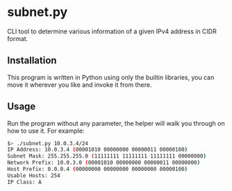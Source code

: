 # subnet.py
CLI tool to determine various information of a given IPv4 address in CIDR format.

## Installation
This program is written in Python using only the builtin libraries, you can move it
wherever you like and invoke it from there.

## Usage
Run the program without any parameter, the helper will walk you through on how to use it.
For example:

```sh
$> ./subnet.py 10.0.3.4/24
IP Address: 10.0.3.4 (00001010 00000000 00000011 00000100)
Subnet Mask: 255.255.255.0 (11111111 11111111 11111111 00000000)
Network Prefix: 10.0.3.0 (00001010 00000000 00000011 00000000)
Host Prefix: 0.0.0.4 (00000000 00000000 00000000 00000100)
Usable Hosts: 254
IP Class: A
```
